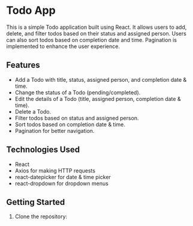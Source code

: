 # Todo App

This is a simple Todo application built using React. It allows users to add, delete, and filter todos based on their status and assigned person. Users can also sort todos based on completion date and time. Pagination is implemented to enhance the user experience.

## Features

- Add a Todo with title, status, assigned person, and completion date & time.
- Change the status of a Todo (pending/completed).
- Edit the details of a Todo (title, assigned person, completion date & time).
- Delete a Todo.
- Filter todos based on status and assigned person.
- Sort todos based on completion date & time.
- Pagination for better navigation.

## Technologies Used

- React
- Axios for making HTTP requests
- react-datepicker for date & time picker
- react-dropdown for dropdown menus

## Getting Started

1. Clone the repository: 

